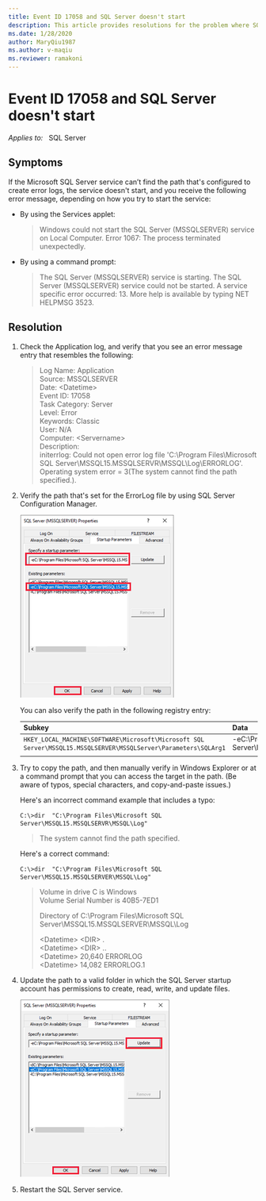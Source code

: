 ```yaml
---
title: Event ID 17058 and SQL Server doesn't start
description: This article provides resolutions for the problem where SQL Server fails to start and event ID 17058 is logged in the Application event log.
ms.date: 1/28/2020
author: MaryQiu1987
ms.author: v-maqiu
ms.reviewer: ramakoni
---
```

# Event ID 17058 and SQL Server doesn't start

_Applies to:_ &nbsp; SQL Server

## Symptoms

If the Microsoft SQL Server service can’t find the path that's configured to create error logs, the service doesn't start, and you receive  the following error message, depending on how you try to start the service:

- By using the Services applet:

  > Windows could not start the SQL Server (MSSQLSERVER) service on Local Computer.
  > Error 1067: The process terminated unexpectedly.

- By using a command prompt:

    > The SQL Server (MSSQLSERVER) service is starting.
    > The SQL Server (MSSQLSERVER) service could not be started.
    > A service specific error occurred: 13.
    > More help is available by typing NET HELPMSG 3523.

## Resolution

1. Check the Application log, and verify that you see an error message entry that resembles the following:

    > Log Name:      Application  
    > Source:        MSSQLSERVER  
    > Date:          \<Datetime>  
    > Event ID:      17058  
    > Task Category: Server  
    > Level:         Error  
    > Keywords:      Classic  
    > User:          N/A  
    > Computer:      \<Servername>  
    > Description:  
    > initerrlog: Could not open error log file 'C:\Program Files\Microsoft SQL Server\MSSQL15.MSSQLSERVR\MSSQL\Log\ERRORLOG'. Operating system error = 3(The system cannot find the path specified.).  


2. Verify the path that's set for the ErrorLog file by using SQL Server Configuration Manager.

   ![Screenshot of checking the path in SQL Server Configuration Manager.](./media/event-id-17058-start-sql-server/verify-path.png)

   You can also verify the path in the following registry entry:

   |Subkey|Data|
   |---|---|
   |`HKEY_LOCAL_MACHINE\SOFTWARE\Microsoft\Microsoft SQL Server\MSSQL15.MSSQLSERVER\MSSQLServer\Parameters\SQLArg1`|-eC:\Program Files\Microsoft SQL Server\MSSQL15.MSSQLSERVR\MSSQL\Log\ERRORLOG|
   |||

3. Try to copy the path, and then manually verify in Windows Explorer or at a command prompt that you can access the target in the path. (Be aware of typos, special characters, and copy-and-paste issues.)

   Here's an incorrect command example that includes a typo:

   ```console
   C:\>dir  "C:\Program Files\Microsoft SQL Server\MSSQL15.MSSQLSERVR\MSSQL\Log"
   ```

   > The system cannot find the path specified.

   Here's a correct command:

   ```console
   C:\>dir  "C:\Program Files\Microsoft SQL Server\MSSQL15.MSSQLSERVER\MSSQL\Log"
   ```

   > Volume in drive C is Windows  
   > Volume Serial Number is 40B5-7ED1  
   >
   > Directory of C:\Program Files\Microsoft SQL Server\MSSQL15.MSSQLSERVER\MSSQL\Log  
   >
   > \<Datetime>    \<DIR>          .  
   > \<Datetime>    \<DIR>          ..  
   > \<Datetime>            20,640 ERRORLOG  
   > \<Datetime>            14,082 ERRORLOG.1

4. Update the path to a valid folder in which the SQL Server startup account has permissions to create, read, write, and update files.

   ![Screenshot of updating the path.](./media/event-id-17058-start-sql-server/update-path.png)

5. Restart the SQL Server service.

